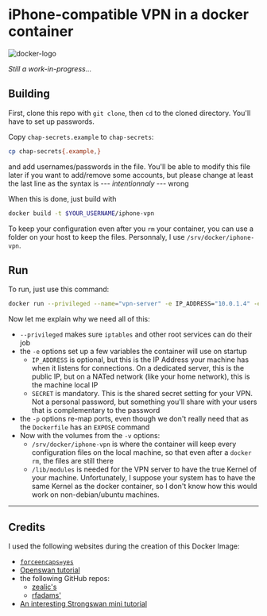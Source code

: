 # iPhone-compatible VPN in a docker container 
![docker-logo](https://d3oypxn00j2a10.cloudfront.net/0.18.2/img/nav/docker-logo-loggedout.png) 

*Still a work-in-progress...*

## Building
First, clone this repo with `git clone`, then `cd` to the cloned directory. You'll have to set up passwords. 

Copy `chap-secrets.example` to `chap-secrets`: 

```bash
cp chap-secrets{.example,}
```

and add usernames/passwords in the file. You'll be able to modify this file later if you want to add/remove some accounts, but please change at least the last line as the syntax is --- *intentionnaly* --- wrong

When this is done, just build with

```bash 
docker build -t $YOUR_USERNAME/iphone-vpn
```

To keep your configuration even after you `rm` your container, you can use a folder on your host to keep the files. Personnaly, I use `/srv/docker/iphone-vpn`.

## Run 

To run, just use this command: 

```bash
docker run --privileged --name="vpn-server" -e IP_ADDRESS="10.0.1.4" -e SECRET="tchami" -p 500:500/udp -p 4500:4500/udp -p 1701:1701/udp -v /srv/docker/iphone-vpn:/data -v /lib/modules:/lib/modules allezxandre/iphone-vpn:latest
```

Now let me explain why we need all of this: 

* `--privileged` makes sure `iptables` and other root services can do their job
* the `-e` options set up a few variables the container will use on startup
	* `IP_ADDRESS` is optional, but this is the IP Address your machine has when it listens for connections. On a dedicated server, this is the public IP, but on a NATed network (like your home network), this is the machine local IP
	* `SECRET` is mandatory. This is the shared secret setting for your VPN. Not a personal password, but something you'll share with your users that is complementary to the password  
* the `-p` options re-map ports, even though we don't really need that as the `Dockerfile` has an `EXPOSE` command
* Now with the volumes from the `-v` options:
	* `/srv/docker/iphone-vpn` is where the container will keep every configuration files on the local machine, so that even after a `docker rm`, the files are still there
	* `/lib/modules` is needed for the VPN server to have the true Kernel of your machine. Unfortunately, I suppose your system has to have the same Kernel as the docker container, so I don't know how this would work on non-debian/ubuntu machines.

---

## Credits

I used the following websites during the creation of this Docker Image:

* [`forceencaps=yes`](http://serverfault.com/a/588079/292994)
* [Openswan tutorial](http://vitobotta.com/l2tp-ipsec-vpn-ios/index.html)
* the following GitHub repos:
	* [zealic's](https://github.com/zealic/docker-library-ipsec)
	* [rfadams'](https://github.com/rfadams/docker-l2tpipsec-vpn)
* [An interesting Strongswan mini tutorial](http://serverfault.com/a/215262/292994)